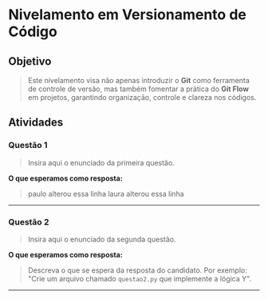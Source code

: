 # Nivelamento em Versionamento de Código

## Objetivo

> Este nivelamento visa não apenas introduzir o **Git** como ferramenta de controle de versão, mas também fomentar a prática do **Git Flow** em projetos, garantindo organização, controle e clareza nos códigos.

## Atividades

### Questão 1

> Insira aqui o enunciado da primeira questão.

**O que esperamos como resposta:**

> paulo alterou essa linha
> laura alterou essa linha

---

### Questão 2

> Insira aqui o enunciado da segunda questão.

**O que esperamos como resposta:**

> Descreva o que se espera da resposta do candidato. Por exemplo: "Crie um arquivo chamado `questao2.py` que implemente a lógica Y".

---
